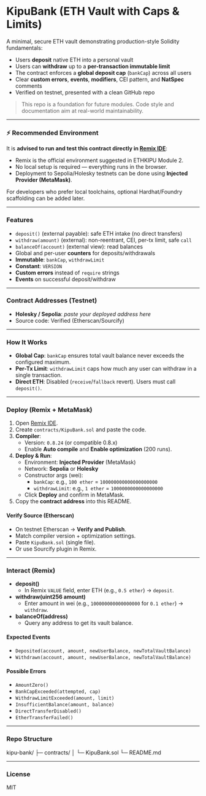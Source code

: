 # KipuBank (ETH Vault with Caps & Limits)

A minimal, secure ETH vault demonstrating production-style Solidity fundamentals:

- Users **deposit** native ETH into a personal vault
- Users can **withdraw** up to a **per-transaction immutable limit**
- The contract enforces a **global deposit cap** (`bankCap`) across all users
- Clear **custom errors**, **events**, **modifiers**, CEI pattern, and **NatSpec** comments
- Verified on testnet, presented with a clean GitHub repo

> This repo is a foundation for future modules. Code style and documentation aim at real-world maintainability.

---

### ⚡ Recommended Environment

It is **advised to run and test this contract directly in [Remix IDE](https://remix.ethereum.org/)**:  

- Remix is the official environment suggested in ETHKIPU Module 2.
- No local setup is required — everything runs in the browser.
- Deployment to Sepolia/Holesky testnets can be done using **Injected Provider (MetaMask)**.

For developers who prefer local toolchains, optional Hardhat/Foundry scaffolding can be added later.

---

### Features

- `deposit()` (external payable): safe ETH intake (no direct transfers)
- `withdraw(amount)` (external): non-reentrant, CEI, per-tx limit, safe `call`
- `balanceOf(account)` (external view): read balances
- Global and per-user **counters** for deposits/withdrawals
- **Immutable**: `bankCap`, `withdrawLimit`
- **Constant**: `VERSION`
- **Custom errors** instead of `require` strings
- **Events** on successful deposit/withdraw

---

### Contract Addresses (Testnet)

- **Holesky / Sepolia**: _paste your deployed address here_
- Source code: Verified (Etherscan/Sourcify)

---

### How It Works

- **Global Cap**: `bankCap` ensures total vault balance never exceeds the configured maximum.
- **Per-Tx Limit**: `withdrawLimit` caps how much any user can withdraw in a single transaction.
- **Direct ETH**: Disabled (`receive`/`fallback` revert). Users must call `deposit()`.

---

### Deploy (Remix + MetaMask)

1. Open [Remix IDE](https://remix.ethereum.org).
2. Create `contracts/KipuBank.sol` and paste the code.
3. **Compiler**:
   - Version: `0.8.24` (or compatible 0.8.x)
   - Enable **Auto compile** and **Enable optimization** (200 runs).
4. **Deploy & Run**:
   - Environment: **Injected Provider** (MetaMask)
   - Network: **Sepolia** or **Holesky**
   - Constructor args (wei):
     - `bankCap`: e.g., `100 ether` = `100000000000000000000`
     - `withdrawLimit`: e.g., `1 ether` = `1000000000000000000`
   - Click **Deploy** and confirm in MetaMask.
5. Copy the **contract address** into this README.

#### Verify Source (Etherscan)

- On testnet Etherscan → **Verify and Publish**.
- Match compiler version + optimization settings.
- Paste `KipuBank.sol` (single file).
- Or use Sourcify plugin in Remix.

---

### Interact (Remix)

- **deposit()**
  - In Remix `VALUE` field, enter ETH (e.g., `0.5 ether`) → `deposit`.
- **withdraw(uint256 amount)**
  - Enter amount in wei (e.g., `100000000000000000` for `0.1 ether`) → `withdraw`.
- **balanceOf(address)**
  - Query any address to get its vault balance.

#### Expected Events

- `Deposited(account, amount, newUserBalance, newTotalVaultBalance)`
- `Withdrawn(account, amount, newUserBalance, newTotalVaultBalance)`

#### Possible Errors

- `AmountZero()`
- `BankCapExceeded(attempted, cap)`
- `WithdrawLimitExceeded(amount, limit)`
- `InsufficientBalance(amount, balance)`
- `DirectTransferDisabled()`
- `EtherTransferFailed()`

---

### Repo Structure
kipu-bank/
├─ contracts/
│ └─ KipuBank.sol
└─ README.md

---

### License

MIT


